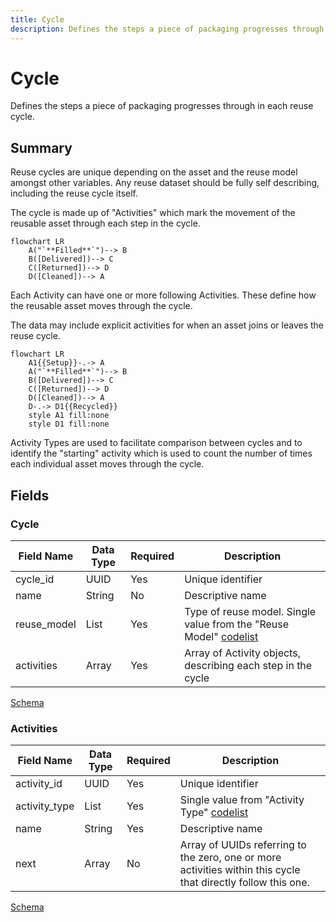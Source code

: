 ```yaml
---
title: Cycle
description: Defines the steps a piece of packaging progresses through in each reuse cycle.
---
```


# Cycle

Defines the steps a piece of packaging progresses through in each reuse cycle.

## Summary

Reuse cycles are unique depending on the asset and the reuse model amongst other variables. Any reuse dataset should be fully self describing, including the reuse cycle itself.

The cycle is made up of "Activities" which mark the movement of the reusable asset through each step in the cycle. 

``` mermaid
flowchart LR
    A("`**Filled**`")--> B
    B([Delivered])--> C
    C([Returned])--> D
    D([Cleaned])--> A
```

Each Activity can have one or more following Activities. These define how the reusable asset moves through the cycle. 

The data may include explicit activities for when an asset joins or leaves the reuse cycle.

``` mermaid
flowchart LR
    A1{{Setup}}-.-> A
    A("`**Filled**`")--> B
    B([Delivered])--> C
    C([Returned])--> D
    D([Cleaned])--> A
    D-.-> D1{{Recycled}}
    style A1 fill:none
    style D1 fill:none
```

Activity Types are used to facilitate comparison between cycles and to identify the "starting" activity which is used to count the number of times each individual asset moves through the cycle.


## Fields

### Cycle

Field Name | Data Type | Required | Description
---------- | --------- | -------- | -----------
cycle_id|UUID|Yes|Unique identifier|
name|String|No|Descriptive name|
reuse_model|List|Yes|Type of reuse model. Single value from the "Reuse Model" [codelist](./../4_Code_Lists/4_1_Code_Lists.md#reuse-models)|
activities|Array|Yes|Array of Activity objects, describing each step in the cycle|

[Schema](./../schema/cycle.schema.json)

### Activities

Field Name | Data Type | Required | Description
---------- | --------- | -------- | -----------
activity_id|UUID|Yes|Unique identifier|
activity_type|List|Yes|Single value from "Activity Type" [codelist](./../4_Code_Lists/4_1_Code_Lists.md#activity-types)|
name|String|Yes|Descriptive name|
next|Array|No|Array of UUIDs referring to the zero, one or more activities within this cycle that directly follow this one. |


[Schema](./../schema/cycle-activities.schema.json)